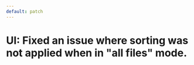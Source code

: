 ```yaml
---
default: patch
---
```


# UI: Fixed an issue where sorting was not applied when in "all files" mode.
